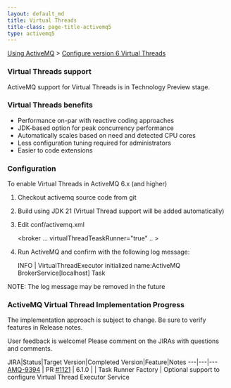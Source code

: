 ```yaml
---
layout: default_md
title: Virtual Threads
title-class: page-title-activemq5
type: activemq5
---
```


[Using ActiveMQ](using-activemq-5) > [Configure version 6 Virtual Threads](virtual-threads)

### Virtual Threads support 

ActiveMQ support for Virtual Threads is in Technology Preview stage.

### Virtual Threads benefits

 * Performance on-par with reactive coding approaches
 * JDK-based option for peak concurrency performance
 * Automatically scales based on need and detected CPU cores
 * Less configuration tuning required for administrators
 * Easier to code extensions

### Configuration

To enable Virtual Threads in ActiveMQ 6.x (and higher)

1. Checkout activemq source code from git
2. Build using JDK 21 (Virtual Thread support will be added automatically)
3. Edit conf/activemq.xml

    <broker ... virtualThreadTeaskRunner="true" .. >

4. Run ActiveMQ and confirm with the following log message:

    INFO | VirtualThreadExecutor initialized name:ActiveMQ BrokerService[localhost] Task

NOTE: The log message may be removed in the future

### ActiveMQ Virtual Thread Implementation Progress 

The implementation approach is subject to change. Be sure to verify features in Release notes. 

User feedback is welcome! Please comment on the JIRAs with questions and comments.

JIRA|Status|Target Version|Completed Version|Feature|Notes
---|---|---
[AMQ-9394](https://issues.apache.org/jira/browse/AMQ-9394) | PR [#1121](https://github.com/apache/activemq/pull/1121) | 6.1.0 | | Task Runner Factory | Optional support to configure Virtual Thread Executor Service

